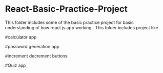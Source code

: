 # React-Basic-Practice-Project
This folder includes some of the basic practice project for basic understanding of how react js app working .
This folder includes project like 

#calculator app

#password generation app

#increment decrement buttons 

#Quiz app
